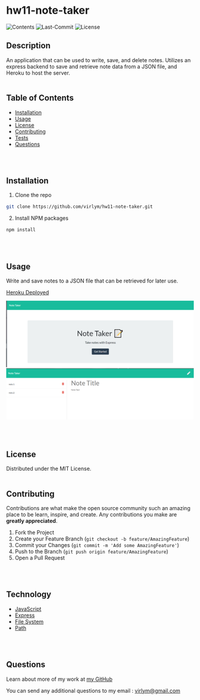 # **hw11-note-taker**
  ![Contents](https://img.shields.io/github/languages/top/virlym/hw11-note-taker)
  ![Last-Commit](https://img.shields.io/github/last-commit/virlym/hw11-note-taker)
  ![License](https://img.shields.io/github/license/virlym/hw11-note-taker)
  ## **Description**
  
  An application that can be used to write, save, and delete notes. Utilizes an express backend to save and retrieve note data from a JSON file, and Heroku to host the server.
  <br><br>
  
  ## **Table of Contents**
  
  * [Installation](#Installation)
  * [Usage](#Usage)
  * [License](#License)
  * [Contributing](#Contributing)
  * [Tests](#Tests)
  * [Questions](#Questions)
  
  <br><br>
  
  ## **Installation**
  
  1. Clone the repo
  ```sh
  git clone https://github.com/virlym/hw11-note-taker.git
  ``` 
  2. Install NPM packages
  ```sh
  npm install
  ```
  <br><br>
  
  ## **Usage**
  Write and save notes to a JSON file that can be retrieved for later use.
  
  [Heroku Deployed](https://hw11-note-taker-heroku.herokuapp.com/)

  ![HomePage](./public/assets/png/homePage.PNG)
  ![NotePage](./public/assets/png/savedNotes.PNG)
  
  <br><br>
  
  ## **License**
  
  Distributed under the MIT License.
  <br><br>
  
  ## **Contributing**
  Contributions are what make the open source community such an amazing place to be learn, inspire, and create. Any contributions you make are **greatly appreciated**.
  
  1. Fork the Project
  2. Create your Feature Branch (`git checkout -b feature/AmazingFeature`)
  3. Commit your Changes (`git commit -m 'Add some AmazingFeature'`)
  4. Push to the Branch (`git push origin feature/AmazingFeature`)
  5. Open a Pull Request
  
  <br><br>
  
  ## **Technology**
  - [JavaScript](https://www.javascript.com/)
  - [Express](https://expressjs.com/)
  - [File System](https://nodejs.org/api/fs.html)
  - [Path](https://nodejs.org/api/path.html)

  <br><br>
  
  ## **Questions**
  Learn about more of my work at [my GitHub](https://github.com/virlym)
  
  You can send any additional questions to my email : virlym@gmail.com
  <br><br><br><br>